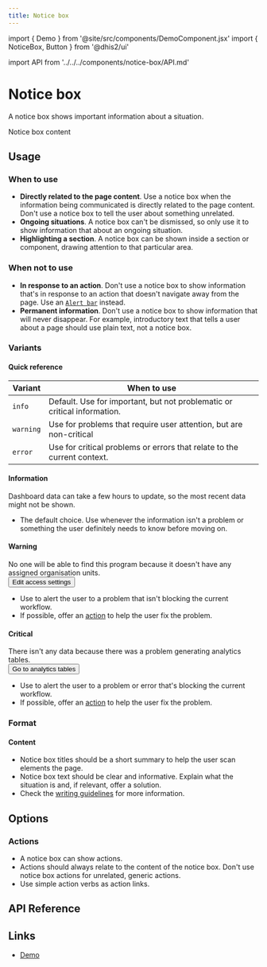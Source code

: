 ```yaml
---
title: Notice box
---
```


import { Demo } from '@site/src/components/DemoComponent.jsx'
import { NoticeBox, Button } from '@dhis2/ui'

import API from '../../../components/notice-box/API.md'

# Notice box

A notice box shows important information about a situation.

<Demo>
    <NoticeBox title="Notice box title">
        Notice box content
    </NoticeBox>
</Demo>

## Usage

### When to use

-   **Directly related to the page content**. Use a notice box when the information being communicated is directly related to the page content. Don't use a notice box to tell the user about something unrelated.
-   **Ongoing situations**. A notice box can't be dismissed, so only use it to show information that about an ongoing situation.
-   **Highlighting a section**. A notice box can be shown inside a section or component, drawing attention to that particular area.

### When not to use

-   **In response to an action**. Don't use a notice box to show information that's in response to an action that doesn't navigate away from the page. Use an [`Alert bar`](alertbar.md) instead.
-   **Permanent information**. Don't use a notice box to show information that will never disappear. For example, introductory text that tells a user about a page should use plain text, not a notice box.

### Variants

#### Quick reference

| Variant   | When to use                                                              |
| --------- | ------------------------------------------------------------------------ |
| `info`    | Default. Use for important, but not problematic or critical information. |
| `warning` | Use for problems that require user attention, but are non-critical       |
| `error`   | Use for critical problems or errors that relate to the current context.  |

#### Information

<Demo>
    <NoticeBox title="Database recently updated">
        Dashboard data can take a few hours to update, so the most recent data might not be shown.
    </NoticeBox>
</Demo>

-   The default choice. Use whenever the information isn't a problem or something the user definitely needs to know before moving on.

#### Warning

<Demo>
    <NoticeBox warning title="No assigned organisation units">
        No one will be able to find this program because it doesn't have any assigned organisation units.
        <br/><Button small secondary>Edit access settings</Button>
    </NoticeBox>
</Demo>

-   Use to alert the user to a problem that isn't blocking the current workflow.
-   If possible, offer an [action](#actions) to help the user fix the problem.

#### Critical

<Demo>
    <NoticeBox critical title="Analytics tables failed">
        There isn't any data because there was a problem generating analytics tables.
        <br/><Button small secondary>Go to analytics tables</Button>
    </NoticeBox>
</Demo>

-   Use to alert the user to a problem or error that's blocking the current workflow.
-   If possible, offer an [action](#actions) to help the user fix the problem.

### Format

#### Content

-   Notice box titles should be a short summary to help the user scan elements the page.
-   Notice box text should be clear and informative. Explain what the situation is and, if relevant, offer a solution.
-   Check the [writing guidelines](../patterns/writing.md) for more information.

## Options

### Actions

-   A notice box can show actions.
-   Actions should always relate to the content of the notice box. Don't use notice box actions for unrelated, generic actions.
-   Use simple action verbs as action links.

## API Reference

<API />

## Links

-   [Demo](https://ui.dhis2.nu/demo/?path=/story/data-display-notice-box--default)
